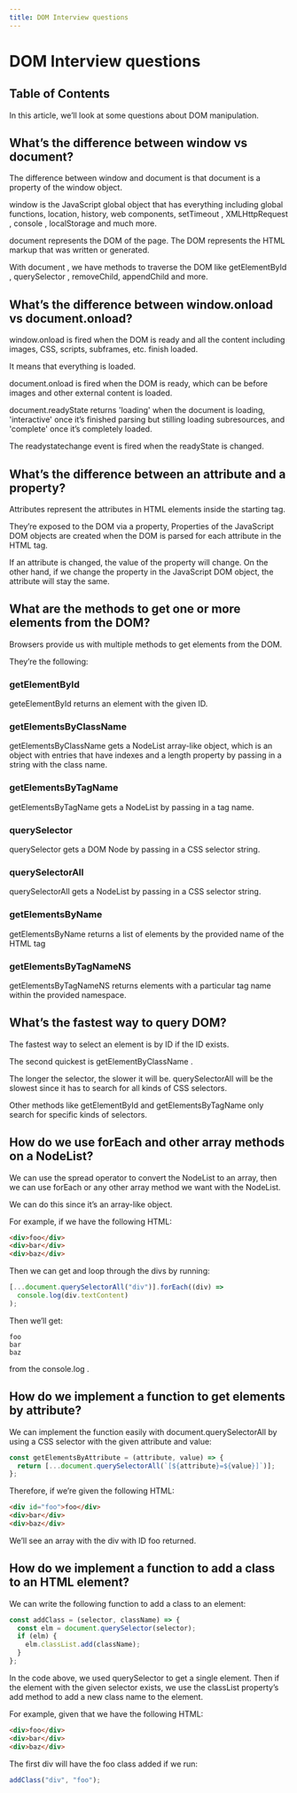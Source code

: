 ```yaml
---
title: DOM Interview questions
---
```


# DOM Interview questions

## Table of Contents

In this article, we’ll look at some questions about DOM manipulation.

## What’s the difference between window vs document?

The difference between window and document is that document is a property of the window object.

window is the JavaScript global object that has everything including global functions, location, history, web components, setTimeout , XMLHttpRequest , console , localStorage and much more.

document represents the DOM of the page. The DOM represents the HTML markup that was written or generated.

With document , we have methods to traverse the DOM like getElementById , querySelector , removeChild, appendChild and more.

## What’s the difference between window.onload vs document.onload?

window.onload is fired when the DOM is ready and all the content including images, CSS, scripts, subframes, etc. finish loaded.

It means that everything is loaded.

document.onload is fired when the DOM is ready, which can be before images and other external content is loaded.

document.readyState returns 'loading' when the document is loading, 'interactive' once it’s finished parsing but stilling loading subresources, and 'complete' once it’s completely loaded.

The readystatechange event is fired when the readyState is changed.

## What’s the difference between an attribute and a property?

Attributes represent the attributes in HTML elements inside the starting tag.

They’re exposed to the DOM via a property, Properties of the JavaScript DOM objects are created when the DOM is parsed for each attribute in the HTML tag.

If an attribute is changed, the value of the property will change. On the other hand, if we change the property in the JavaScript DOM object, the attribute will stay the same.

## What are the methods to get one or more elements from the DOM?

Browsers provide us with multiple methods to get elements from the DOM.

They’re the following:

### getElementById

geteElementById returns an element with the given ID.

### getElementsByClassName

getElementsByClassName gets a NodeList array-like object, which is an object with entries that have indexes and a length property by passing in a string with the class name.

### getElementsByTagName

getElementsByTagName gets a NodeList by passing in a tag name.

### querySelector

querySelector gets a DOM Node by passing in a CSS selector string.

### querySelectorAll

querySelectorAll gets a NodeList by passing in a CSS selector string.

### getElementsByName

getElementsByName returns a list of elements by the provided name of the HTML tag

### getElementsByTagNameNS

getElementsByTagNameNS returns elements with a particular tag name within the provided namespace.

## What’s the fastest way to query DOM?

The fastest way to select an element is by ID if the ID exists.

The second quickest is getElementByClassName .

The longer the selector, the slower it will be.
querySelectorAll will be the slowest since it has to search for all kinds of CSS selectors.

Other methods like getElementById and getElementsByTagName only search for specific kinds of selectors.

## How do we use forEach and other array methods on a NodeList?

We can use the spread operator to convert the NodeList to an array, then we can use forEach or any other array method we want with the NodeList.

We can do this since it’s an array-like object.

For example, if we have the following HTML:

```html
<div>foo</div>
<div>bar</div>
<div>baz</div>
```

Then we can get and loop through the divs by running:

```javascript
[...document.querySelectorAll("div")].forEach((div) =>
  console.log(div.textContent)
);
```

Then we’ll get:

```
foo
bar
baz
```

from the console.log .

## How do we implement a function to get elements by attribute?

We can implement the function easily with document.querySelectorAll by using a CSS selector with the given attribute and value:

```javascript
const getElementsByAttribute = (attribute, value) => {
  return [...document.querySelectorAll(`[${attribute}=${value}]`)];
};
```

Therefore, if we’re given the following HTML:

```html
<div id="foo">foo</div>
<div>bar</div>
<div>baz</div>
```

We’ll see an array with the div with ID foo returned.

## How do we implement a function to add a class to an HTML element?

We can write the following function to add a class to an element:

```javascript
const addClass = (selector, className) => {
  const elm = document.querySelector(selector);
  if (elm) {
    elm.classList.add(className);
  }
};
```

In the code above, we used querySelector to get a single element. Then if the element with the given selector exists, we use the classList property’s add method to add a new class name to the element.

For example, given that we have the following HTML:

```html
<div>foo</div>
<div>bar</div>
<div>baz</div>
```

The first div will have the foo class added if we run:

```javascript
addClass("div", "foo");
```

